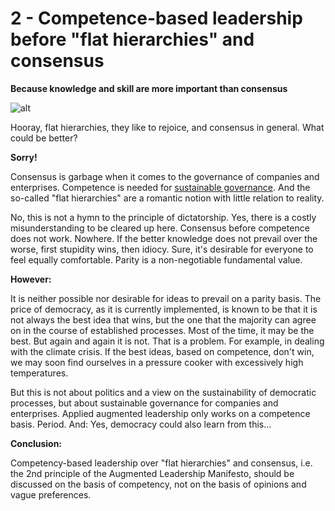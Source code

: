 # 2 - Competence-based leadership before "flat hierarchies" and consensus

**Because knowledge and skill are more important than consensus**

![alt](../images/2-principle-science-1800x1350-1-1024x768.webp)

Hooray, flat hierarchies, they like to rejoice, and consensus in general. What could be better?

**Sorry!**

Consensus is garbage when it comes to the governance of companies and enterprises. Competence is needed for [sustainable governance](https://rosho.world/en/power/our-vision/). And the so-called "flat hierarchies" are a romantic notion with little relation to reality.

No, this is not a hymn to the principle of dictatorship. Yes, there is a costly misunderstanding to be cleared up here. Consensus before competence does not work. Nowhere. If the better knowledge does not prevail over the worse, first stupidity wins, then idiocy. Sure, it's desirable for everyone to feel equally comfortable. Parity is a non-negotiable fundamental value.

**However:**

It is neither possible nor desirable for ideas to prevail on a parity basis. The price of democracy, as it is currently implemented, is known to be that it is not always the best idea that wins, but the one that the majority can agree on in the course of established processes. Most of the time, it may be the best. But again and again it is not. That is a problem. For example, in dealing with the climate crisis. If the best ideas, based on competence, don't win, we may soon find ourselves in a pressure cooker with excessively high temperatures.

But this is not about politics and a view on the sustainability of democratic processes, but about sustainable governance for companies and enterprises. Applied augmented leadership only works on a competence basis. Period. And: Yes, democracy could also learn from this...

**Conclusion:**

Competency-based leadership over "flat hierarchies" and consensus, i.e. the 2nd principle of the Augmented Leadership Manifesto, should be discussed on the basis of competency, not on the basis of opinions and vague preferences.
